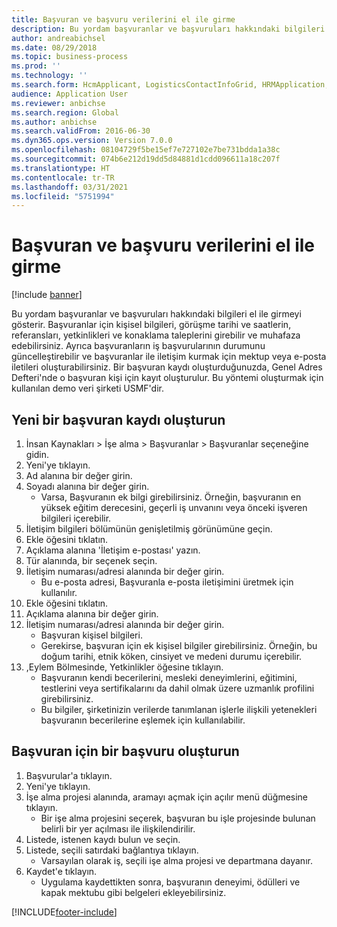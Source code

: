 ```yaml
---
title: Başvuran ve başvuru verilerini el ile girme
description: Bu yordam başvuranlar ve başvuruları hakkındaki bilgileri el ile girmeyi gösterir.
author: andreabichsel
ms.date: 08/29/2018
ms.topic: business-process
ms.prod: ''
ms.technology: ''
ms.search.form: HcmApplicant, LogisticsContactInfoGrid, HRMApplication,  DirPartyTable
audience: Application User
ms.reviewer: anbichse
ms.search.region: Global
ms.author: anbichse
ms.search.validFrom: 2016-06-30
ms.dyn365.ops.version: Version 7.0.0
ms.openlocfilehash: 08104729f5be15ef7e727102e7be731bdda1a38c
ms.sourcegitcommit: 074b6e212d19dd5d84881d1cdd096611a18c207f
ms.translationtype: HT
ms.contentlocale: tr-TR
ms.lasthandoff: 03/31/2021
ms.locfileid: "5751994"
---
```

# <a name="enter-applicant-and-application-data-manually"></a>Başvuran ve başvuru verilerini el ile girme

[!include [banner](../../includes/banner.md)]

Bu yordam başvuranlar ve başvuruları hakkındaki bilgileri el ile girmeyi gösterir.   Başvuranlar için kişisel bilgileri, görüşme tarihi ve saatlerin, referansları, yetkinlikleri ve konaklama taleplerini girebilir ve muhafaza edebilirsiniz. Ayrıca başvuranların iş başvurularının durumunu güncelleştirebilir ve başvuranlar ile iletişim kurmak için mektup veya e-posta iletileri oluşturabilirsiniz. Bir başvuran kaydı oluşturduğunuzda, Genel Adres Defteri'nde o başvuran kişi için kayıt oluşturulur.       Bu yöntemi oluşturmak için kullanılan demo veri şirketi USMF'dir.


## <a name="create-a-new-applicant-record"></a>Yeni bir başvuran kaydı oluşturun
1. İnsan Kaynakları > İşe alma > Başvuranlar > Başvuranlar seçeneğine gidin.
2. Yeni'ye tıklayın.
3. Ad alanına bir değer girin.
4. Soyadı alanına bir değer girin.
    * Varsa, Başvuranın ek bilgi girebilirsiniz. Örneğin, başvuranın en yüksek eğitim derecesini, geçerli iş unvanını veya önceki işveren bilgileri içerebilir.  
5. İletişim bilgileri bölümünün genişletilmiş görünümüne geçin.
6. Ekle öğesini tıklatın.
7. Açıklama alanına 'İletişim e-postası' yazın.
8. Tür alanında, bir seçenek seçin.
9. İletişim numarası/adresi alanında bir değer girin.
    * Bu e-posta adresi, Başvuranla e-posta iletişimini üretmek için kullanılır.  
10. Ekle öğesini tıklatın.
11. Açıklama alanına bir değer girin.
12. İletişim numarası/adresi alanında bir değer girin.
    * Başvuran kişisel bilgileri.  
    * Gerekirse, başvuran için ek kişisel bilgiler girebilirsiniz. Örneğin, bu doğum tarihi, etnik köken, cinsiyet ve medeni durumu içerebilir.  
13. ,Eylem Bölmesinde, Yetkinlikler öğesine tıklayın.
    * Başvuranın kendi becerilerini, mesleki deneyimlerini, eğitimini, testlerini veya sertifikalarını da dahil olmak üzere uzmanlık profilini girebilirsiniz.  
    * Bu bilgiler, şirketinizin verilerde tanımlanan işlerle ilişkili yetenekleri başvuranın becerilerine eşlemek için kullanılabilir.   

## <a name="create-an-application-for-the-applicant"></a>Başvuran için bir başvuru oluşturun
1. Başvurular'a tıklayın.
2. Yeni'ye tıklayın.
3. İşe alma projesi alanında, aramayı açmak için açılır menü düğmesine tıklayın.
    * Bir işe alma projesini seçerek, başvuran bu işle projesinde bulunan belirli bir yer açılması ile ilişkilendirilir.  
4. Listede, istenen kaydı bulun ve seçin.
5. Listede, seçili satırdaki bağlantıya tıklayın.
    * Varsayılan olarak iş, seçili işe alma projesi ve departmana dayanır.  
6. Kaydet'e tıklayın.
    * Uygulama kaydettikten sonra, başvuranın deneyimi, ödülleri ve kapak mektubu gibi belgeleri ekleyebilirsiniz.  



[!INCLUDE[footer-include](../../../../includes/footer-banner.md)]